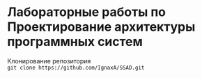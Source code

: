 # Лабораторные работы по Проектирование архитектуры программных систем
Клонирование репозитория  
`git clone https://github.com/IgnaxA/SSAD.git`